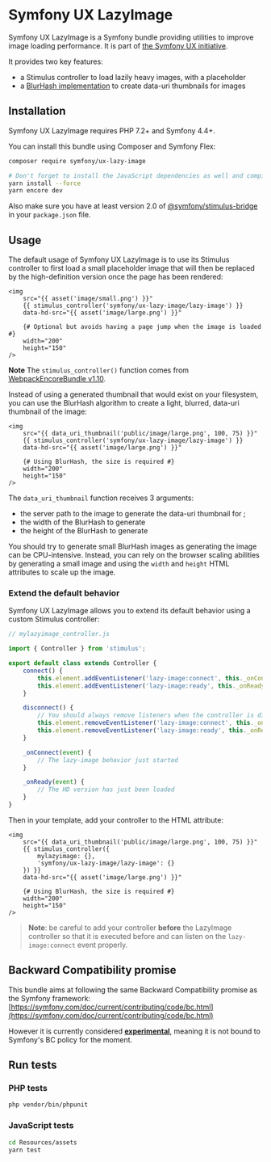 # Symfony UX LazyImage

Symfony UX LazyImage is a Symfony bundle providing utilities to improve
image loading performance. It is part of [the Symfony UX initiative](https://symfony.com/ux).

It provides two key features:

-   a Stimulus controller to load lazily heavy images, with a placeholder
-   a [BlurHash implementation](https://blurha.sh/) to create data-uri thumbnails for images

## Installation

Symfony UX LazyImage requires PHP 7.2+ and Symfony 4.4+.

You can install this bundle using Composer and Symfony Flex:

```sh
composer require symfony/ux-lazy-image

# Don't forget to install the JavaScript dependencies as well and compile
yarn install --force
yarn encore dev
```

Also make sure you have at least version 2.0 of [@symfony/stimulus-bridge](https://github.com/symfony/stimulus-bridge)
in your `package.json` file.

## Usage

The default usage of Symfony UX LazyImage is to use its Stimulus controller to first load
a small placeholder image that will then be replaced by the high-definition version once the
page has been rendered:

```twig
<img
    src="{{ asset('image/small.png') }}"
    {{ stimulus_controller('symfony/ux-lazy-image/lazy-image') }}
    data-hd-src="{{ asset('image/large.png') }}"

    {# Optional but avoids having a page jump when the image is loaded #}
    width="200"
    height="150"
/>
```

**Note** The `stimulus_controller()` function comes from
[WebpackEncoreBundle v1.10](https://github.com/symfony/webpack-encore-bundle).

Instead of using a generated thumbnail that would exist on your filesystem, you can use
the BlurHash algorithm to create a light, blurred, data-uri thumbnail of the image:

```twig
<img
    src="{{ data_uri_thumbnail('public/image/large.png', 100, 75) }}"
    {{ stimulus_controller('symfony/ux-lazy-image/lazy-image') }}
    data-hd-src="{{ asset('image/large.png') }}"

    {# Using BlurHash, the size is required #}
    width="200"
    height="150"
/>
```

The `data_uri_thumbnail` function receives 3 arguments:

-   the server path to the image to generate the data-uri thumbnail for ;
-   the width of the BlurHash to generate
-   the height of the BlurHash to generate

You should try to generate small BlurHash images as generating the image can be CPU-intensive.
Instead, you can rely on the browser scaling abilities by generating a small image and using the
`width` and `height` HTML attributes to scale up the image.

### Extend the default behavior

Symfony UX LazyImage allows you to extend its default behavior using a custom Stimulus controller:

```js
// mylazyimage_controller.js

import { Controller } from 'stimulus';

export default class extends Controller {
    connect() {
        this.element.addEventListener('lazy-image:connect', this._onConnect);
        this.element.addEventListener('lazy-image:ready', this._onReady);
    }

    disconnect() {
        // You should always remove listeners when the controller is disconnected to avoid side-effects
        this.element.removeEventListener('lazy-image:connect', this._onConnect);
        this.element.removeEventListener('lazy-image:ready', this._onReady);
    }

    _onConnect(event) {
        // The lazy-image behavior just started
    }

    _onReady(event) {
        // The HD version has just been loaded
    }
}
```

Then in your template, add your controller to the HTML attribute:

```twig
<img
    src="{{ data_uri_thumbnail('public/image/large.png', 100, 75) }}"
    {{ stimulus_controller({
        mylazyimage: {},
        'symfony/ux-lazy-image/lazy-image': {}
    }) }}
    data-hd-src="{{ asset('image/large.png') }}"

    {# Using BlurHash, the size is required #}
    width="200"
    height="150"
/>
```

> **Note**: be careful to add your controller **before** the LazyImage controller so that
> it is executed before and can listen on the `lazy-image:connect` event properly.

## Backward Compatibility promise

This bundle aims at following the same Backward Compatibility promise as the Symfony framework:
[https://symfony.com/doc/current/contributing/code/bc.html](https://symfony.com/doc/current/contributing/code/bc.html)

However it is currently considered
[**experimental**](https://symfony.com/doc/current/contributing/code/experimental.html),
meaning it is not bound to Symfony's BC policy for the moment.

## Run tests

### PHP tests

```sh
php vendor/bin/phpunit
```

### JavaScript tests

```sh
cd Resources/assets
yarn test
```
